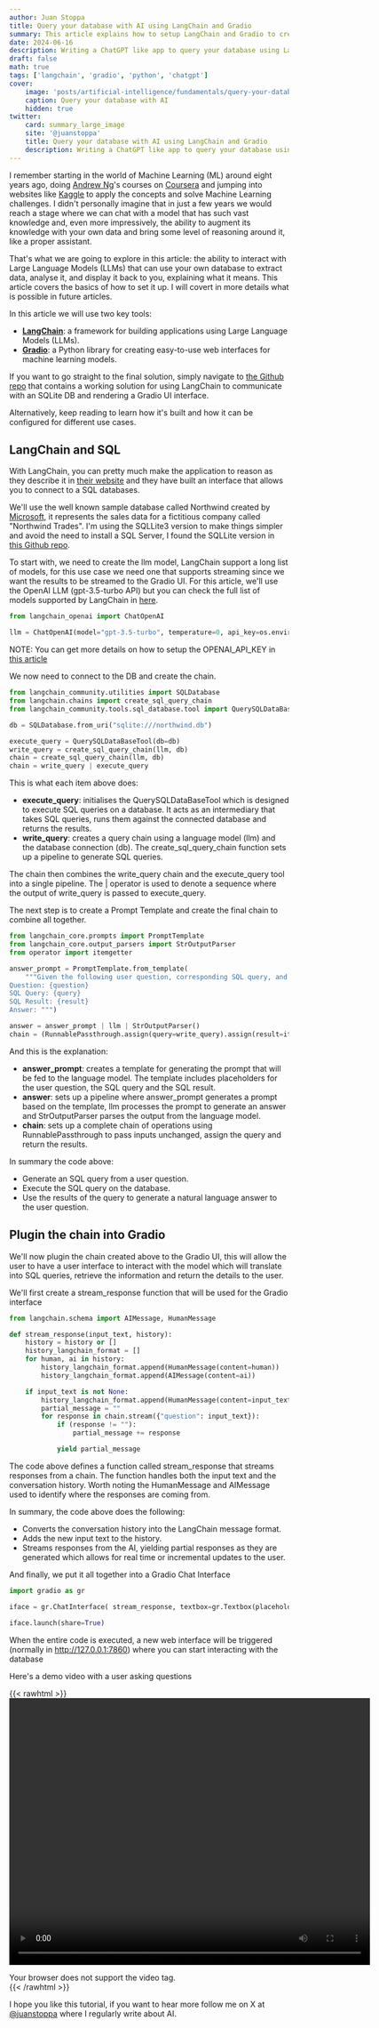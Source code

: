 ```yaml
---
author: Juan Stoppa
title: Query your database with AI using LangChain and Gradio
summary: This article explains how to setup LangChain and Gradio to create a ChatGPT like app to query your own database.
date: 2024-06-16
description: Writing a ChatGPT like app to query your database using LangChain and Gradio.
draft: false
math: true
tags: ['langchain', 'gradio', 'python', 'chatgpt']
cover:
    image: 'posts/artificial-intelligence/fundamentals/query-your-database-with-ai-using-langchain-and-gradio/query-your-database-with-ai.png'
    caption: Query your database with AI
    hidden: true
twitter:
    card: summary_large_image
    site: '@juanstoppa'
    title: Query your database with AI using LangChain and Gradio
    description: Writing a ChatGPT like app to query your database using LangChain and Gradio
---
```


I remember starting in the world of Machine Learning (ML) around eight years ago, doing [Andrew Ng](https://en.wikipedia.org/wiki/Andrew_Ng)'s courses on [Coursera](https://www.coursera.org/specializations/machine-learning-introduction) and jumping into websites like [Kaggle](https://www.kaggle.com) to apply the concepts and solve Machine Learning challenges. I didn't personally imagine that in just a few years we would reach a stage where we can chat with a model that has such vast knowledge and, even more impressively, the ability to augment its knowledge with your own data and bring some level of reasoning around it, like a proper assistant.

That's what we are going to explore in this article: the ability to interact with Large Language Models (LLMs) that can use your own database to extract data, analyse it, and display it back to you, explaining what it means. This article covers the basics of how to set it up. I will covert in more details what is possible in future articles.

In this article we will use two key tools:

-   **[LangChain](https://www.langchain.com/)**: a framework for building applications using Large Language Models (LLMs).
-   **[Gradio](https://www.gradio.app/)**: a Python library for creating easy-to-use web interfaces for machine learning models.

If you want to go straight to the final solution, simply navigate to [the Github repo](https://github.com/jstoppa/langchain_sql_gradio) that contains a working solution for using LangChain to communicate with an SQLite DB and rendering a Gradio UI interface.

Alternatively, keep reading to learn how it's built and how it can be configured for different use cases.

## LangChain and SQL

With LangChain, you can pretty much make the application to reason as they describe it in [their website](https://www.langchain.com/) and they have built an interface that allows you to connect to a SQL databases.

We'll use the well known sample database called Northwind created by [Microsoft](https://learn.microsoft.com/en-us/dotnet/framework/data/adonet/sql/linq/downloading-sample-databases#get-the-northwind-sample-database-for-sql-server), it represents the sales data for a fictitious company called "Northwind Trades". I'm using the SQLLite3 version to make things simpler and avoid the need to install a SQL Server, I found the SQLLite version in [this Github repo](https://github.com/jpwhite3/northwind-SQLite3/tree/main/dist).

To start with, we need to create the llm model, LangChain support a long list of models, for this use case we need one that supports streaming since we want the results to be streamed to the Gradio UI. For this article, we'll use the OpenAI LLM (gpt-3.5-turbo API) but you can check the full list of models supported by LangChain in [here](https://python.langchain.com/v0.1/docs/integrations/llms/).

```python
from langchain_openai import ChatOpenAI

llm = ChatOpenAI(model="gpt-3.5-turbo", temperature=0, api_key=os.environ.get("OPENAI_API_KEY"), streaming=True)
```

NOTE: You can get more details on how to setup the OPENAI_API_KEY in [this article](https://jstoppa.com/posts/getting_started_with_openai_in_python/post/#5-creating-a-hello-world-app-with-openai)

We now need to connect to the DB and create the chain.

```python
from langchain_community.utilities import SQLDatabase
from langchain.chains import create_sql_query_chain
from langchain_community.tools.sql_database.tool import QuerySQLDataBaseTool

db = SQLDatabase.from_uri("sqlite:///northwind.db")

execute_query = QuerySQLDataBaseTool(db=db)
write_query = create_sql_query_chain(llm, db)
chain = create_sql_query_chain(llm, db)
chain = write_query | execute_query
```

This is what each item above does:

-   **execute_query**: initialises the QuerySQLDataBaseTool which is designed to execute SQL queries on a database. It acts as an intermediary that takes SQL queries, runs them against the connected database and returns the results.
-   **write_query**: creates a query chain using a language model (llm) and the database connection (db). The create_sql_query_chain function sets up a pipeline to generate SQL queries.

The chain then combines the write_query chain and the execute_query tool into a single pipeline. The | operator is used to denote a sequence where the output of write_query is passed to execute_query.

The next step is to create a Prompt Template and create the final chain to combine all together.

```python
from langchain_core.prompts import PromptTemplate
from langchain_core.output_parsers import StrOutputParser
from operator import itemgetter

answer_prompt = PromptTemplate.from_template(
    """Given the following user question, corresponding SQL query, and SQL result, answer the user question.
Question: {question}
SQL Query: {query}
SQL Result: {result}
Answer: """)

answer = answer_prompt | llm | StrOutputParser()
chain = (RunnablePassthrough.assign(query=write_query).assign(result=itemgetter("query") | execute_query) | answer )
```

And this is the explanation:

-   **answer_prompt**: creates a template for generating the prompt that will be fed to the language model. The template includes placeholders for the user question, the SQL query and the SQL result.
-   **answer**: sets up a pipeline where answer_prompt generates a prompt based on the template, llm processes the prompt to generate an answer and StrOutputParser parses the output from the language model.
-   **chain**: sets up a complete chain of operations using RunnablePassthrough to pass inputs unchanged, assign the query and return the results.

In summary the code above:

-   Generate an SQL query from a user question.
-   Execute the SQL query on the database.
-   Use the results of the query to generate a natural language answer to the user question.

## Plugin the chain into Gradio

We'll now plugin the chain created above to the Gradio UI, this will allow the user to have a user interface to interact with the model which will translate into SQL queries, retrieve the information and return the details to the user.

We'll first create a stream_response function that will be used for the Gradio interface

```python
from langchain.schema import AIMessage, HumanMessage

def stream_response(input_text, history):
    history = history or []
    history_langchain_format = []
    for human, ai in history:
        history_langchain_format.append(HumanMessage(content=human))
        history_langchain_format.append(AIMessage(content=ai))

    if input_text is not None:
        history_langchain_format.append(HumanMessage(content=input_text))
        partial_message = ""
        for response in chain.stream({"question": input_text}):
            if (response != ""):
                partial_message += response

            yield partial_message
```

The code above defines a function called stream_response that streams responses from a chain. The function handles both the input text and the conversation history. Worth noting the HumanMessage and AIMessage used to identify where the responses are coming from.

In summary, the code above does the following:

-   Converts the conversation history into the LangChain message format.
-   Adds the new input text to the history.
-   Streams responses from the AI, yielding partial responses as they are generated which allows for real time or incremental updates to the user.

And finally, we put it all together into a Gradio Chat Interface

```python
import gradio as gr

iface = gr.ChatInterface( stream_response, textbox=gr.Textbox(placeholder="Ask a question about the database...", container=False, scale=7),)

iface.launch(share=True)
```

When the entire code is executed, a new web interface will be triggered (normally in http://127.0.0.1:7860) where you can start interacting with the database

Here's a demo video with a user asking questions

{{< rawhtml >}}
<video width="650" height="480" style="display: block; margin: 0 auto" controls>

  <source src="/posts/artificial-intelligence/fundamentals/query-your-database-with-ai-using-langchain-and-gradio/demo_langchain_sql_gradio.mp4" type="video/mp4">
  Your browser does not support the video tag.
</video>
<br>
{{< /rawhtml >}}

I hope you like this tutorial, if you want to hear more follow me on X at [@juanstoppa](https://x.com/juanstoppa) where I regularly write about AI.
